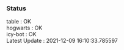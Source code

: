 ### Status


table : OK  
hogwarts : OK  
icy-bot : OK  
Latest Update : 2021-12-09 16:10:33.785597
